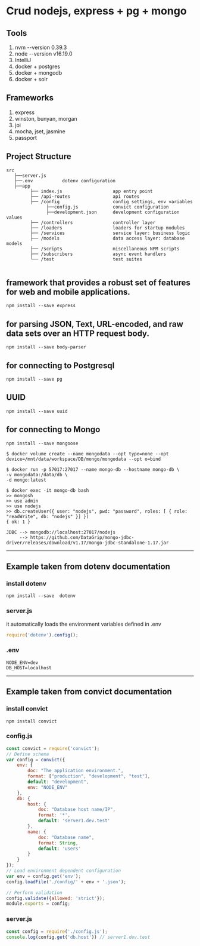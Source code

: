 # Crud nodejs, express + pg + mongo

## Tools
1. nvm --version 0.39.3
2. node --version v16.19.0
3. IntelliJ
4. docker + postgres
5. docker + mongodb
6. docker + solr

## Frameworks
1. express
2. winston, bunyan, morgan
3. joi
4. mocha, jset, jasmine
5. passport

## Project Structure
```text
src
   ├──server.js
   ├──.env           dotenv configuration
   ├──app
         ├── index.js                   app entry point
         ├── /api-routes                api routes
         ├── /config                    config settings, env variables
               ├──config.js             convict configuration
               ├──development.json      development configuration values           
         ├── /controllers               controller layer
         ├── /loaders                   loaders for startup modules
         ├── /services                  service layer: business logic
         ├── /models                    data access layer: database models
         ├── /scripts                   miscellaneous NPM scripts
         ├── /subscribers               async event handlers
         └── /test                      test suites


```

## framework that provides a robust set of features for web and mobile applications.
```shell
npm install --save express
```

## for parsing JSON, Text, URL-encoded, and raw data sets over an HTTP request body.
```shell
npm install --save body-parser
```

## for connecting to Postgresql
```shell
npm install --save pg
```

## UUID
```shell
npm install --save uuid
```

## for connecting to Mongo
```shell
npm install --save mongoose
```

```shell
$ docker volume create --name mongodata --opt type=none --opt device=/mnt/data/workspace/DB/mongo/mongodata --opt o=bind

$ docker run -p 57017:27017 --name mongo-db --hostname mongo-db \
-v mongodata:/data/db \
-d mongo:latest

$ docker exec -it mongo-db bash
>> mongosh
>> use admin
>> use nodejs
>> db.createUser({ user: "nodejs", pwd: "password", roles: [ { role: "readWrite", db: "nodejs" }] })
{ ok: 1 }
```

```text
JDBC --> mongodb://localhost:27017/nodejs
     --> https://github.com/DataGrip/mongo-jdbc-driver/releases/download/v1.17/mongo-jdbc-standalone-1.17.jar
```

---

## Example taken from dotenv documentation

### install dotenv
```shell
npm install --save  dotenv
```

### server.js

it automatically loads the environment variables defined in .env
```javascript
require('dotenv').config();
```

### .env

```text
NODE_ENV=dev
DB_HOST=localhost

```

---

## Example taken from convict documentation

### install convict
```shell
npm install convict
```

### config.js
```javascript
const convict = require('convict');
// Define schema
var config = convict({
    env: {
        doc: "The application environment.",
        format: ["production", "development", "test"],
        default: "development",
        env: "NODE_ENV"
    },
    db: {
        host: {
            doc: "Database host name/IP",
            format: '*',
            default: 'server1.dev.test'
        },
        name: {
            doc: "Database name",
            format: String,
            default: 'users'
        }
    }
});
// Load environment dependent configuration
var env = config.get('env');
config.loadFile('./config/' + env + '.json');

// Perform validation
config.validate({allowed: 'strict'});
module.exports = config;
```


### server.js
```javascript
const config = require('./config.js');
console.log(config.get('db.host')) // server1.dev.test

```

